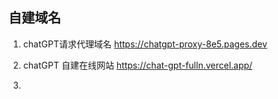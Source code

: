 ## 自建域名

1. chatGPT请求代理域名
	https://chatgpt-proxy-8e5.pages.dev

2. chatGPT 自建在线网站
	https://chat-gpt-fulln.vercel.app/

3.  